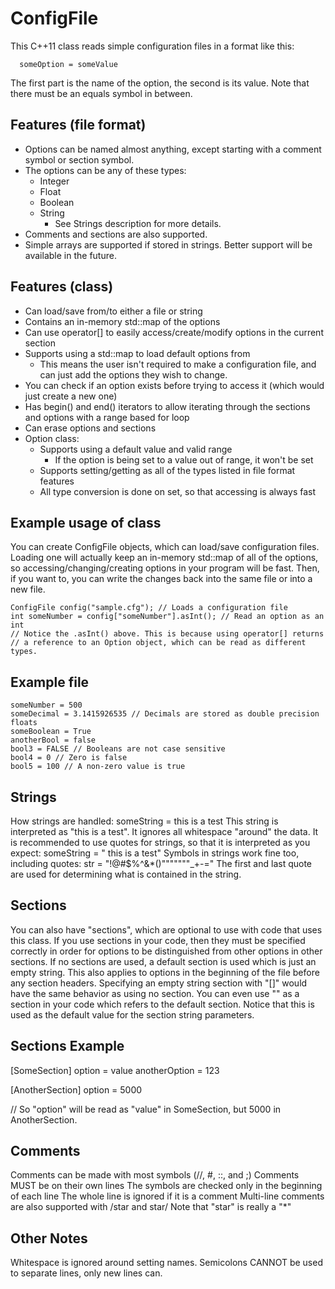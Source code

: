 ConfigFile
==========

This C++11 class reads simple configuration files in a format like this:
```
  someOption = someValue
```
The first part is the name of the option, the second is its value.
Note that there must be an equals symbol in between.

Features (file format)
----------------------

* Options can be named almost anything, except starting with a comment symbol or section symbol.
* The options can be any of these types:
  * Integer
  * Float
  * Boolean
  * String
    * See Strings description for more details.
* Comments and sections are also supported.
* Simple arrays are supported if stored in strings. Better support will be available in the future.

Features (class)
----------------

* Can load/save from/to either a file or string
* Contains an in-memory std::map of the options
* Can use operator[] to easily access/create/modify options in the current section
* Supports using a std::map to load default options from
  * This means the user isn't required to make a configuration file, and can just add the options they wish to change.
* You can check if an option exists before trying to access it (which would just create a new one)
* Has begin() and end() iterators to allow iterating through the sections and options with a range based for loop
* Can erase options and sections
* Option class:
  * Supports using a default value and valid range
    * If the option is being set to a value out of range, it won't be set
  * Supports setting/getting as all of the types listed in file format features
  * All type conversion is done on set, so that accessing is always fast

Example usage of class
----------------------

You can create ConfigFile objects, which can load/save configuration files. Loading one will actually keep an in-memory std::map of all of the options, so accessing/changing/creating options in your program will be fast. Then, if you want to, you can write the changes back into the same file or into a new file.

```
ConfigFile config("sample.cfg"); // Loads a configuration file
int someNumber = config["someNumber"].asInt(); // Read an option as an int
// Notice the .asInt() above. This is because using operator[] returns
// a reference to an Option object, which can be read as different types.
```

Example file
------------

```
someNumber = 500
someDecimal = 3.1415926535 // Decimals are stored as double precision floats
someBoolean = True
anotherBool = false
bool3 = FALSE // Booleans are not case sensitive
bool4 = 0 // Zero is false
bool5 = 100 // A non-zero value is true
```

Strings
-------

How strings are handled:
    someString =    this is a test
This string is interpreted as "this is a test". It ignores all whitespace "around" the data.
It is recommended to use quotes for strings, so that it is interpreted as you expect:
    someString = "    this is a test"
Symbols in strings work fine too, including quotes:
    str = "!@#$%^&*()"""""""_+-="
The first and last quote are used for determining what is contained in the string.

Sections
--------

You can also have "sections", which are optional to use with code that uses this class.
If you use sections in your code, then they must be specified correctly in order for options
    to be distinguished from other options in other sections.
If no sections are used, a default section is used which is just an empty string.
    This also applies to options in the beginning of the file before any section headers.
    Specifying an empty string section with "[]" would have the same behavior as using no section.
    You can even use "" as a section in your code which refers to the default section.
        Notice that this is used as the default value for the section string parameters.

Sections Example
----------------

[SomeSection]
option = value
anotherOption = 123

[AnotherSection]
option = 5000

// So "option" will be read as "value" in SomeSection, but 5000 in AnotherSection.

Comments
--------

Comments can be made with most symbols (//, #, ::, and ;)
Comments MUST be on their own lines
    The symbols are checked only in the beginning of each line
    The whole line is ignored if it is a comment
Multi-line comments are also supported with /star and star/
    Note that "star" is really a "*"

Other Notes
-----------

Whitespace is ignored around setting names.
Semicolons CANNOT be used to separate lines, only new lines can.
